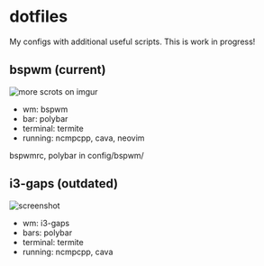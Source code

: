 # dotfiles

My configs with additional useful scripts. This is work in progress!

## bspwm (current)
![more scrots on imgur](https://imgur.com/a/ZIETWG6)

- wm: bspwm
- bar: polybar  
- terminal: termite 
- running: ncmpcpp, cava, neovim

bspwmrc, polybar in config/bspwm/

## i3-gaps (outdated)
![screenshot](https://user-images.githubusercontent.com/32803930/43666517-d8d060e2-9791-11e8-9e5e-279d4f6e6944.png)

 - wm: i3-gaps
 - bars: polybar 
 - terminal: termite 
 - running: ncmpcpp, cava 
 



